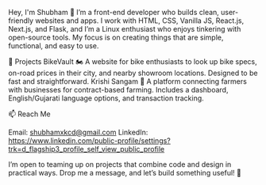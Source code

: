 Hey, I'm Shubham 👋
I’m a front-end developer who builds clean, user-friendly websites and apps. I work with HTML, CSS, Vanilla JS, React.js, Next.js, and Flask, and I’m a Linux enthusiast who enjoys tinkering with open-source tools. My focus is on creating things that are simple, functional, and easy to use.

🌟 Projects
BikeVault 🏍️
A website for bike enthusiasts to look up bike specs, on-road prices in their city, and nearby showroom locations. Designed to be fast and straightforward.
Krishi Sangam 🌾
A platform connecting farmers with businesses for contract-based farming. Includes a dashboard, English/Gujarati language options, and transaction tracking.

📫 Reach Me

Email: shubhamxkcd@gmail.com
LinkedIn: https://www.linkedin.com/public-profile/settings?trk=d_flagship3_profile_self_view_public_profile

I’m open to teaming up on projects that combine code and design in practical ways. Drop me a message, and let’s build something useful! 🌱




<!---
shubham-pathak1/shubham-pathak1 is a ✨ special ✨ repository because its `README.md` (this file) appears on your GitHub profile.
You can click the Preview link to take a look at your changes.
--->
